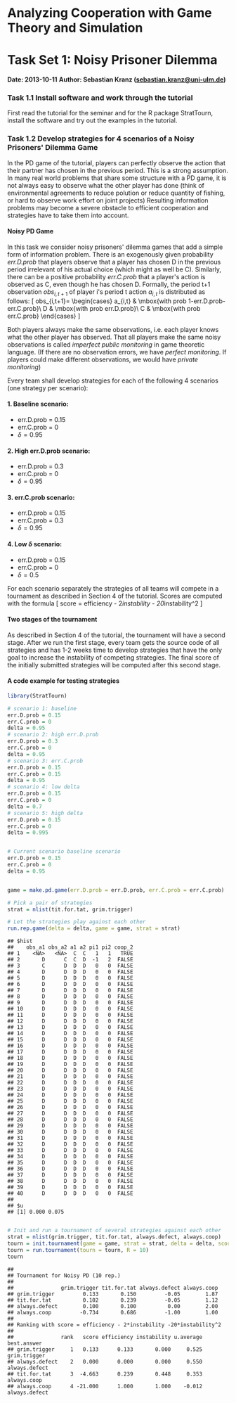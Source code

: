 Analyzing Cooperation with Game Theory and Simulation
========================================================================
Task Set 1: Noisy Prisoner Dilemma
========================================================================

**Date: 2013-10-11**
**Author: Sebastian Kranz (sebastian.kranz@uni-ulm.de)**

### Task 1.1 Install software and work through the tutorial

First read the tutorial for the seminar and for the R package StratTourn, install the software and try out the examples in the tutorial.

### Task 1.2 Develop strategies for 4 scenarios of a Noisy Prisoners' Dilemma Game

In the PD game of the tutorial, players can perfectly observe the action that their partner has chosen in the previous period. This is a strong assumption. In many real world problems that share some structure with a PD game, it is not always easy to observe what the other player has done (think of environmental agreements to reduce polution or reduce quantity of fishing, or hard to observe work effort on joint projects) Resulting information problems may become a severe obstacle to efficient cooperation and strategies have to take them into account.

#### Noisy PD Game

In this task we consider noisy prisoners' dilemma games that add a simple form of information problem. There is an exogenously given probability *err.D.prob* that players observe that a player has chosen D in the previous period irrelevant of his actual choice (which might as well be C). Similarly, there can be a positive probability *err.C.prob* that a player's action is observed as C, even though he has chosen D. Formally, the period t+1 observation $obs_{i,t+1}$ of player i's period t action $a_{i,t}$ is distributed as follows:
\[
obs_{i,t+1}=
\begin{cases}
  a_{i,t} & \mbox{with prob 1-err.D.prob-err.C.prob}\\
  D & \mbox{with prob err.D.prob}\\
  C & \mbox{with prob err.C.prob}
\end{cases}
\]

Both players always make the same observations, i.e. each player knows what the other player has observed. That all players make the same noisy observations is called *imperfect public monitoring* in game theoretic language. (If there are no observation errors, we have *perfect monitoring*. If players could make different observations, we would have *private monitoring*)

Every team shall develop strategies for each of the following 4 scenarios (one strategy per scenario):

#### 1. Baseline scenario:

  * err.D.prob = 0.15
  * err.C.prob = 0
  * $\delta=0.95$
  
#### 2. High err.D.prob scenario:

  * err.D.prob = 0.3
  * err.C.prob = 0
  * $\delta=0.95$

#### 3. err.C.prob scenario:

  * err.D.prob = 0.15
  * err.C.prob = 0.3
  * $\delta=0.95$

#### 4. Low $\delta$ scenario:

  * err.D.prob = 0.15
  * err.C.prob = 0
  * $\delta=0.5$


For each scenario separately the strategies of all teams will compete in a tournament as described in Section 4 of the tutorial. Scores are computed with the formula
\[
    score = efficiency - 2*instability - 20*instability^2
\]


#### Two stages of the tournament  
As described in Section 4 of the tutorial, the tournament will have a second stage. After we run the first stage, every team gets the source code of all strategies and has 1-2 weeks time to develop strategies that have the only goal to increase the instability of competing strategies. The final score of the initially submitted strategies will be computed after this second stage.

#### A code example for testing strategies




```r
library(StratTourn)

# scenario 1: baseline
err.D.prob = 0.15
err.C.prob = 0
delta = 0.95
# scenario 2: high err.D.prob
err.D.prob = 0.3
err.C.prob = 0
delta = 0.95
# scenario 3: err.C.prob
err.D.prob = 0.15
err.C.prob = 0.15
delta = 0.95
# scenario 4: low delta
err.D.prob = 0.15
err.C.prob = 0
delta = 0.7
# scenario 5: high delta
err.D.prob = 0.15
err.C.prob = 0
delta = 0.995


# Current scenario baseline scenario
err.D.prob = 0.15
err.C.prob = 0
delta = 0.95


game = make.pd.game(err.D.prob = err.D.prob, err.C.prob = err.C.prob)

# Pick a pair of strategies
strat = nlist(tit.for.tat, grim.trigger)

# Let the strategies play against each other
run.rep.game(delta = delta, game = game, strat = strat)
```

```
## $hist
##    obs_a1 obs_a2 a1 a2 pi1 pi2 coop_2
## 1    <NA>   <NA>  C  C   1   1   TRUE
## 2       D      C  C  D  -1   2  FALSE
## 3       C      D  D  D   0   0  FALSE
## 4       D      D  D  D   0   0  FALSE
## 5       D      D  D  D   0   0  FALSE
## 6       D      D  D  D   0   0  FALSE
## 7       D      D  D  D   0   0  FALSE
## 8       D      D  D  D   0   0  FALSE
## 9       D      D  D  D   0   0  FALSE
## 10      D      D  D  D   0   0  FALSE
## 11      D      D  D  D   0   0  FALSE
## 12      D      D  D  D   0   0  FALSE
## 13      D      D  D  D   0   0  FALSE
## 14      D      D  D  D   0   0  FALSE
## 15      D      D  D  D   0   0  FALSE
## 16      D      D  D  D   0   0  FALSE
## 17      D      D  D  D   0   0  FALSE
## 18      D      D  D  D   0   0  FALSE
## 19      D      D  D  D   0   0  FALSE
## 20      D      D  D  D   0   0  FALSE
## 21      D      D  D  D   0   0  FALSE
## 22      D      D  D  D   0   0  FALSE
## 23      D      D  D  D   0   0  FALSE
## 24      D      D  D  D   0   0  FALSE
## 25      D      D  D  D   0   0  FALSE
## 26      D      D  D  D   0   0  FALSE
## 27      D      D  D  D   0   0  FALSE
## 28      D      D  D  D   0   0  FALSE
## 29      D      D  D  D   0   0  FALSE
## 30      D      D  D  D   0   0  FALSE
## 31      D      D  D  D   0   0  FALSE
## 32      D      D  D  D   0   0  FALSE
## 33      D      D  D  D   0   0  FALSE
## 34      D      D  D  D   0   0  FALSE
## 35      D      D  D  D   0   0  FALSE
## 36      D      D  D  D   0   0  FALSE
## 37      D      D  D  D   0   0  FALSE
## 38      D      D  D  D   0   0  FALSE
## 39      D      D  D  D   0   0  FALSE
## 40      D      D  D  D   0   0  FALSE
## 
## $u
## [1] 0.000 0.075
```

```r

# Init and run a tournament of several strategies against each other
strat = nlist(grim.trigger, tit.for.tat, always.defect, always.coop)
tourn = init.tournament(game = game, strat = strat, delta = delta, score.fun = "efficiency - 2*instability -20*instability^2")
tourn = run.tournament(tourn = tourn, R = 10)
tourn
```

```
## 
## Tournament for Noisy PD (10 rep.)
## 
##               grim.trigger tit.for.tat always.defect always.coop
## grim.trigger         0.133       0.150         -0.05        1.87
## tit.for.tat          0.102       0.239         -0.05        1.12
## always.defect        0.100       0.100          0.00        2.00
## always.coop         -0.734       0.686         -1.00        1.00
## 
## Ranking with score = efficiency - 2*instability -20*instability^2
## 
##               rank   score efficiency instability u.average   best.answer
## grim.trigger     1   0.133      0.133       0.000     0.525  grim.trigger
## always.defect    2   0.000      0.000       0.000     0.550 always.defect
## tit.for.tat      3  -4.663      0.239       0.448     0.353   always.coop
## always.coop      4 -21.000      1.000       1.000    -0.012 always.defect
```

